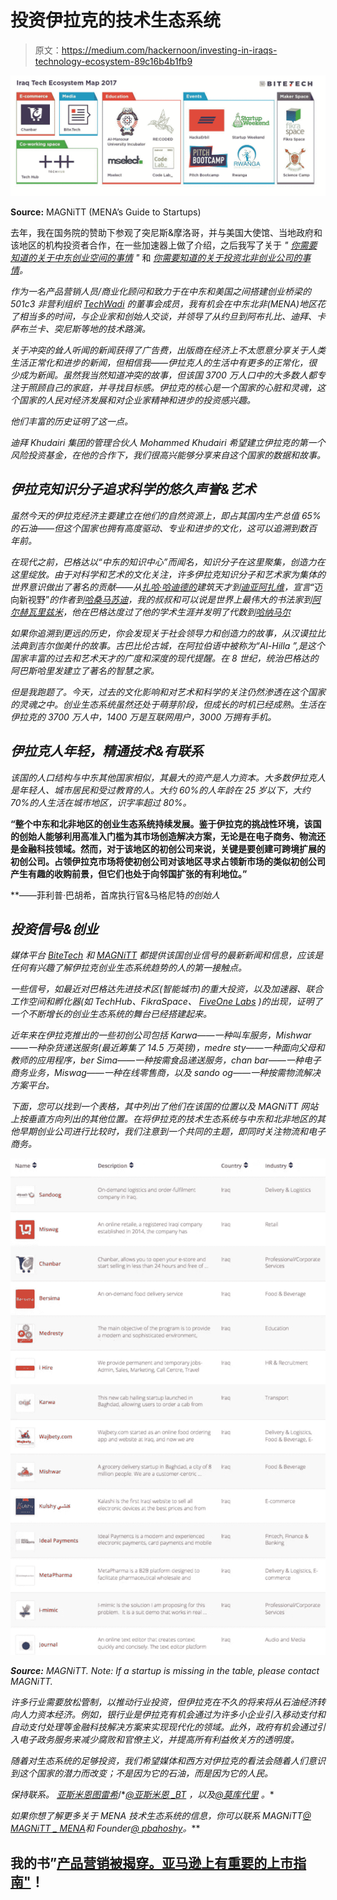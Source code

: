 # 投资伊拉克的技术生态系统

> 原文：<https://medium.com/hackernoon/investing-in-iraqs-technology-ecosystem-89c16b4b1fb9>

![](img/9c51b0285cccf720ae76bab67c71e9fa.png)

**Source:** MAGNiTT (MENA’s Guide to Startups)

去年，我在国务院的赞助下参观了突尼斯&摩洛哥，并与美国大使馆、当地政府和该地区的机构投资者合作，在一些加速器上做了介绍，之后我写了关于 *"* [*你需要知道的关于中东创业空间的事情*](https://hackernoon.com/what-you-need-to-know-about-the-middle-east-startup-space-85eda475f96d) *"* 和 [*你需要知道的关于投资北非创业公司的事情*](https://hackernoon.com/what-you-need-to-know-about-investing-in-north-african-startups-9961ffff439c)*。*

*作为一名产品营销人员/商业化顾问和致力于在中东和美国之间搭建创业桥梁的 501c3 非营利组织 [TechWadi](https://techwadi.org/) 的董事会成员，我有机会在中东北非(MENA)地区花了相当多的时间，与企业家和创始人交谈，并领导了从约旦到阿布扎比、迪拜、卡萨布兰卡、突尼斯等地的技术路演。*

*关于冲突的耸人听闻的新闻获得了广告费，出版商在经济上不太愿意分享关于人类生活正常化和进步的新闻，但相信我——伊拉克人的生活中有更多的正常化，很少成为新闻。虽然我当然知道冲突的故事，但该国 3700 万人口中的大多数人都专注于照顾自己的家庭，并寻找目标感。伊拉克的核心是一个国家的心脏和灵魂，这个国家的人民对经济发展和对企业家精神和进步的投资感兴趣。*

*他们丰富的历史证明了这一点。*

*迪拜 Khudairi 集团的管理合伙人 Mohammed Khudairi 希望建立伊拉克的第一个风险投资基金，在他的合作下，我们很高兴能够分享来自这个国家的数据和故事。*

## ***伊拉克知识分子追求科学的悠久声誉&艺术***

*虽然今天的伊拉克经济主要建立在他们的自然资源上，即占其国内生产总值 65%的石油——但这个国家也拥有高度驱动、专业和进步的文化，这可以追溯到数百年前。*

*在现代之前，巴格达以“中东的知识中心”而闻名，知识分子在这里聚集，创造力在这里绽放。由于对科学和艺术的文化关注，许多伊拉克知识分子和艺术家为集体的世界意识做出了著名的贡献——从[扎哈·哈迪德的](https://www.archdaily.com/country/iraq)建筑天才到[迪亚阿扎维](http://www.azzawiart.com/)，宣言*“迈向新视野”*的作者到[哈桑马苏迪](http://hassan.massoudy.pagesperso-orange.fr/english.htm)，我的叔叔和可以说是世界上最伟大的书法家到[阿尔赫瓦里兹米](https://en.wikipedia.org/wiki/Muhammad_ibn_Musa_al-Khwarizmi)，他在巴格达度过了他的学术生涯并发明了代数到[哈纳马尔](http://hanaa-malallah.com/)*

*如果你追溯到更远的历史，你会发现关于社会领导力和创造力的故事，从汉谟拉比法典到吉尔伽美什的故事。古巴比伦古城，在阿拉伯语中被称为“Al-Hilla ”,是这个国家丰富的过去和艺术天才的广度和深度的现代提醒。在 8 世纪，统治巴格达的阿巴斯哈里发建立了著名的智慧之家。*

*但是我跑题了。今天，过去的文化影响和对艺术和科学的关注仍然渗透在这个国家的灵魂之中。创业生态系统虽然还处于萌芽阶段，但成长的时机已经成熟。生活在伊拉克的 3700 万人中，1400 万是互联网用户，3000 万拥有手机。*

## ***伊拉克人年轻，精通技术&有联系***

*该国的人口结构与中东其他国家相似，其最大的资产是人力资本。大多数伊拉克人是年轻人、城市居民和受过教育的人。大约 60%的人年龄在 25 岁以下，大约 70%的人生活在城市地区，识字率超过 80%。*

**“整个中东和北非地区的创业生态系统持续发展。鉴于伊拉克的挑战性环境，该国的创始人能够利用高准入门槛为其市场创造解决方案，无论是在电子商务、物流还是金融科技领域。然而，对于该地区的初创公司来说，关键是要创建可跨境扩展的初创公司。占领伊拉克市场将使初创公司对该地区寻求占领新市场的类似初创公司产生有趣的收购前景，但它们也处于向邻国扩张的有利地位。”**

**——菲利普·巴胡希，首席执行官&马格尼特*的创始人*

## ***投资信号&创业***

*媒体平台 [BiteTech](http://www.bite.tech/news/tech-iraq) 和 [MAGNiTT](http://www.magnitt.com) 都提供该国创业信号的最新新闻和信息，应该是任何有兴趣了解伊拉克创业生态系统趋势的人的第一接触点。*

*一些信号，如最近对巴格达先进技术区(智能城市)的重大投资，以及加速器、联合工作空间和孵化器(如 TechHub、FikraSpace、 [FiveOne Labs](https://fiveonelabs.org/) )的出现，证明了一个不断增长的创业生态系统的舞台已经搭建起来。*

*近年来在伊拉克推出的一些初创公司包括 Karwa——一种叫车服务，Mishwar——一种杂货递送服务(最近筹集了 14.5 万英镑)，medre sty——一种面向父母和教师的应用程序，ber Sima——一种按需食品递送服务，chan bar——一种电子商务业务，Miswag——一种在线零售商，以及 sando og——一种按需物流解决方案平台。*

*下面，您可以找到一个表格，其中列出了他们在该国的位置以及 MAGNiTT 网站上按垂直方向列出的其他位置。在将伊拉克的技术生态系统与中东和北非地区的其他早期创业公司进行比较时，我们注意到一个共同的主题，即同时关注物流和电子商务。*

*![](img/d6d68a1301d346c645a90e9b84cd28d9.png)*

***Source:** MAGNiTT. Note: If a startup is missing in the table, please contact MAGNiTT.*

*许多行业需要放松管制，以推动行业投资，但伊拉克在不久的将来将从石油经济转向人力资本经济。例如，银行业是伊拉克有机会通过为许多小企业引入移动支付和自动支付处理等金融科技解决方案来实现现代化的领域。此外，政府有机会通过引入电子政务服务来减少腐败和官僚主义，并提高所有利益攸关方的透明度。*

*随着对生态系统的足够投资，我们希望媒体和西方对伊拉克的看法会随着人们意识到这个国家的潜力而改变；不是因为它的石油，而是因为它的人民。*

*保持联系。 [*亚斯米恩图雷希*](/@yasmeenturayhi)*/*[*@亚斯米恩 _BT*](https://twitter.com/Yasmeen_BT) *，以及*[*@莫库代里*](http://twitter.com/mokhudairi) *。**

*如果你想了解更多关于 MENA 技术生态系统的信息，你可以联系 MAGNiTT[*@ MAGNiTT _ MENA*](http://twitter.com/MAGNiTT_MENA)*和 Founder[*@ pbahoshy*](http://twitter.com/pbahoshy)*。***

## **我的书”[产品营销被揭穿。亚马逊上有重要的上市指南"](https://www.amazon.com/dp/1718968124/ref=sr_1_44?ie=UTF8&qid=1535685326&sr=8-44&keywords=product+marketing)！**